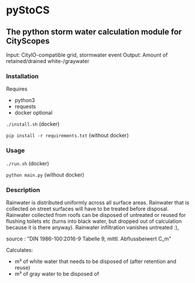 # pyStoCS
## The python storm water calculation module for CityScopes

Input: CityIO-compatible grid, stormwater event
Output: Amount of retained/drained white-/graywater

### Installation

Requires
* python3
* requests
* docker optional

```./install.sh``` (docker)

```pip install -r requirements.txt``` (without docker)

### Usage

```./run.sh``` (docker)

```python main.py``` (without docker)


### Description

Rainwater is distributed uniformly across all surface areas.
Rainwater that is collected on street surfaces will have to be treated before disposal.
Rainwater collected from roofs can be disposed of untreated or reused for flushing toilets etc (turns into black water, but dropped out of calculation because it is there anyway).
Rainwater infiltration vanishes untreated :),

source : "DIN 1986-100:2016-9 Tabelle 9, mittl. Abflussbeiwert C_m"




Calculates:
* m³ of white water that needs to be disposed of (after retention and reuse)
* m³ of gray water to be disposed of